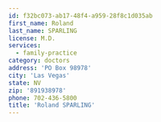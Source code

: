 ```yaml
---
id: f32bc073-ab17-48f4-a959-28f8c1d035ab
first_name: Roland
last_name: SPARLING
license: M.D.
services:
  - family-practice
category: doctors
address: 'PO Box 98978'
city: 'Las Vegas'
state: NV
zip: '891938978'
phone: 702-436-5800
title: 'Roland SPARLING'
---
```

